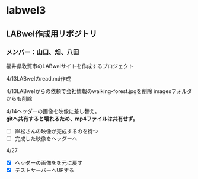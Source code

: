  # labwel3

 ## LABwel作成用リポジトリ

 ### メンバー：山口、畑、八田

福井県敦賀市のLABwelサイトを作成するプロジェクト

4/13LABwelのread.md作成

4/13LABwelからの依頼で会社情報のwalking-forest.jpgを削除  imagesフォルダからも削除

4/14ヘッダーの画像を映像に差し替え。  
**gitへ共有すると壊れるため、mp4ファイルは共有せず。**

- [ ] 岸松さんの映像が完成するのを待つ
- [ ] 完成した映像をヘッダーへ

4/27

- [x] ヘッダーの画像をを元に戻す
- [x] テストサーバーへUPする
